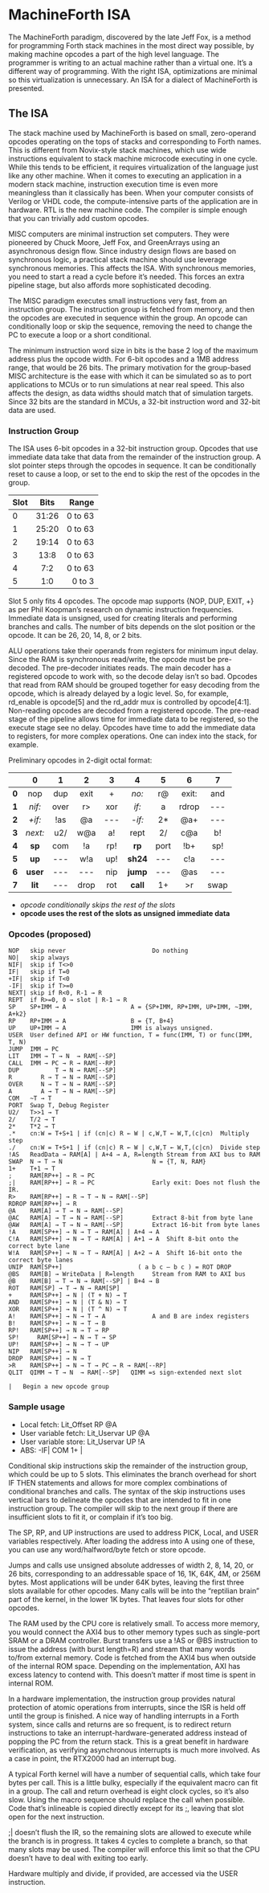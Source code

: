 # MachineForth ISA

The MachineForth paradigm, discovered by the late Jeff Fox, is a method for programming Forth stack machines in the most direct way possible, by making machine opcodes a part of the high level language. The programmer is writing to an actual machine rather than a virtual one. It’s a different way of programming. With the right ISA, optimizations are minimal so this virtualization is unnecessary. An ISA for a dialect of MachineForth is presented.

## The ISA
The stack machine used by MachineForth is based on small, zero-operand opcodes operating on the tops of stacks and corresponding to Forth names. This is different from Novix-style stack machines, which use wide instructions equivalent to stack machine microcode executing in one cycle. While this tends to be efficient, it requires virtualization of the language just like any other machine. When it comes to executing an application in a modern stack machine, instruction execution time is even more meaningless than it classically has been. When your computer consists of Verilog or VHDL code, the compute-intensive parts of the application are in hardware. RTL is the new machine code. The compiler is simple enough that you can trivially add custom opcodes.

MISC computers are minimal instruction set computers. They were pioneered by Chuck Moore, Jeff Fox, and GreenArrays using an asynchronous design flow. Since industry design flows are based on synchronous logic, a practical stack machine should use leverage synchronous memories. This affects the ISA. With synchronous memories, you need to start a read a cycle before it’s needed. This forces an extra pipeline stage, but also affords more sophisticated decoding.

The MISC paradigm executes small instructions very fast, from an instruction group. The instruction group is fetched from memory, and then the opcodes are executed in sequence within the group. An opcode can conditionally loop or skip the sequence, removing the need to change the PC to execute a loop or a short conditional.

The minimum instruction word size in bits is the base 2 log of the maximum address plus the opcode width. For 6-bit opcodes and a 1MB address range, that would be 26 bits. The primary motivation for the group-based MISC architecture is the ease with which it can be simulated so as to port applications to MCUs or to run simulations at near real speed. This also affects the design, as data widths should match that of simulation targets. Since 32 bits are the standard in MCUs, a 32-bit instruction word and 32-bit data are used.

### Instruction Group
The ISA uses 6-bit opcodes in a 32-bit instruction group. Opcodes that use immediate data take that data from the remainder of the instruction group. A slot pointer steps through the opcodes in sequence. It can be conditionally reset to cause a loop, or set to the end to skip the rest of the opcodes in the group.

| Slot | Bits  | Range   |
| ---- |:-----:| -------:|
| 0    | 31:26 | 0 to 63 |
| 1    | 25:20 | 0 to 63 |
| 2    | 19:14 | 0 to 63 |
| 3    | 13:8  | 0 to 63 |
| 4    | 7:2   | 0 to 63 |
| 5    | 1:0   | 0 to 3 |

Slot 5 only fits 4 opcodes. The opcode map supports {NOP, DUP, EXIT, +} as per Phil Koopman’s research on dynamic instruction frequencies. Immediate data is unsigned, used for creating literals and performing branches and calls. The number of bits depends on the slot position or the opcode. It can be 26, 20, 14, 8, or 2 bits. 

ALU operations take their operands from registers for minimum input delay. Since the RAM is synchronous read/write, the opcode must be pre-decoded. The pre-decoder initiates reads. The main decoder has a registered opcode to work with, so the decode delay isn’t so bad. Opcodes that read from RAM should be grouped together for easy decoding from the opcode, which is already delayed by a logic level. So, for example, rd_enable is opcode[5] and the rd_addr mux is controlled by opcode[4:1]. Non-reading opcodes are decoded from a registered opcode. The pre-read stage of the pipeline allows time for immediate data to be registered, so the execute stage see no delay. Opcodes have time to add the immediate data to registers, for more complex operations. One can index into the stack, for example.

Preliminary opcodes in 2-digit octal format:

|       | 0        | 1    | 2    | 3   | 4        | 5    | 6     | 7    |
|:-----:|:--------:|:----:|:----:|:---:|:--------:|:----:|:-----:|:----:|
| **0** | nop      | dup  | exit | +   | *no:*    | r@   | exit: | and  |
| **1** | *nif:*   | over | r>   | xor | *if:*    | a    | rdrop | ---  |
| **2** | *+if:*   | !as  | @a   | --- | *-if:*   | 2*   | @a+   | ---  |
| **3** | *next:*  | u2/  | w@a  | a!  | rept     | 2/   | c@a   | b!   |
| **4** | **sp**   | com  | !a   | rp! | **rp**   | port | !b+   | sp!  |
| **5** | **up**   | ---  | w!a  | up! | **sh24** | ---  | c!a   | ---  |
| **6** | **user** | ---  | ---  | nip | **jump** | ---  | @as   | ---  |
| **7** | **lit**  | ---  | drop | rot | **call** | 1+   | >r    | swap |

- *opcode conditionally skips the rest of the slots*
- **opcode uses the rest of the slots as unsigned immediate data**

### Opcodes (proposed)

```
NOP   skip never						Do nothing
NO|   skip always
NIF|  skip if T<>0
IF|   skip if T=0
+IF|  skip if T<0
-IF|  skip if T>=0
NEXT| skip if R<0, R-1 → R
REPT  if R>=0, 0 → slot | R-1 → R
SP    SP+IMM → A                  A = {SP+IMM, RP+IMM, UP+IMM, ~IMM, A+k2}
RP    RP+IMM → A                  B = {T, B+4}
UP    UP+IMM → A                  IMM is always unsigned.
USER  User defined API or HW function, T = func(IMM, T) or func(IMM, T, N)
JUMP  IMM → PC
LIT   IMM → T → N  → RAM[--SP]
CALL  IMM → PC → R → RAM[--RP]
DUP          T → N → RAM[--SP]
R        R → T → N → RAM[--SP]
OVER     N → T → N → RAM[--SP]
A        A → T → N → RAM[--SP]	
COM   ~T → T
PORT  Swap T, Debug Register
U2/   T>>1 → T
2/    T/2 → T
2*    T*2 → T
.*    cn:W = T+S+1 | if (cn|c) R ← W | c,W,T ← W,T,(c|cn)  Multiply step
./    cn:W = T+S+1 | if (cn|c) R ← W | c,W,T ← W,T,(c|cn)  Divide step
!AS   ReadData → RAM[A] | A+4 → A, R=length	Stream from AXI bus to RAM
SWAP  N → T → N                         N = {T, N, RAM}
1+    T+1 → T
;     RAM[RP++] → R → PC
;|    RAM[RP++] → R → PC                Early exit: Does not flush the IR.
R>    RAM[RP++] → R → T → N → RAM[--SP]
RDROP RAM[RP++] → R
@A    RAM[A] → T → N → RAM[--SP]
@AC   RAM[A] → T → N → RAM[--SP]        Extract 8-bit from byte lane
@AW   RAM[A] → T → N → RAM[--SP]        Extract 16-bit from byte lanes
!A    RAM[SP++] → N → T → RAM[A] | A+4 → A
C!A   RAM[SP++] → N → T → RAM[A] | A+1 → A  Shift 8-bit onto the correct byte lane
W!A   RAM[SP++] → N → T → RAM[A] | A+2 → A  Shift 16-bit onto the correct byte lanes
UNIP  RAM[SP++]						( a b c – b c ) = ROT DROP
@BS   RAM[B] → WriteData | R=length     Stream from RAM to AXI bus
@B    RAM[B] → T → N → RAM[--SP] | B+4 → B
ROT   RAM[SP] → T → N → RAM[SP]
+     RAM[SP++] → N | (T + N) → T
AND   RAM[SP++] → N | (T & N) → T
XOR   RAM[SP++] → N | (T ^ N) → T
A!    RAM[SP++] → N → T → A             A and B are index registers
B!    RAM[SP++] → N → T → B
RP!   RAM[SP++] → N → T → RP
SP!  	RAM[SP++] → N → T → SP
UP!   RAM[SP++] → N → T → UP
NIP   RAM[SP++] → N
DROP  RAM[SP++] → N → T
>R    RAM[SP++] → N → T → PC → R → RAM[--RP]
QLIT  QIMM → T → N  → RAM[--SP]   QIMM =s sign-extended next slot

|	Begin a new opcode group
```

### Sample usage
- Local fetch: Lit_Offset RP @A
- User variable fetch: Lit_Uservar UP @A
- User variable store:  Lit_Uservar UP !A
- ABS: -IF| COM 1+ |

Conditional skip instructions skip the remainder of the instruction group, which could be up to 5 slots. This eliminates the branch overhead for short IF THEN statements and allows for more complex combinations of conditional branches and calls. The syntax of the skip instructions uses vertical bars to delineate the opcodes that are intended to fit in one instruction group. The compiler will skip to the next group if there are insufficient slots to fit it, or complain if it’s too big.

The SP, RP, and UP instructions are used to address PICK, Local, and USER variables respectively. After loading the address into A using one of these, you can use any word/halfword/byte fetch or store opcode.

Jumps and calls use unsigned absolute addresses of width 2, 8, 14, 20, or 26 bits, corresponding to an addressable space of 16, 1K, 64K, 4M, or 256M bytes. Most applications will be under 64K bytes, leaving the first three slots available for other opcodes. Many calls will be into the “reptilian brain” part of the kernel, in the lower 1K bytes. That leaves four slots for other opcodes.

The RAM used by the CPU core is relatively small. To access more memory, you would connect the AXI4 bus to other memory types such as single-port SRAM or a DRAM controller. Burst transfers use a !AS or @BS instruction to issue the address (with burst length=R) and stream that many words to/from external memory. Code is fetched from the AXI4 bus when outside of the internal ROM space. Depending on the implementation, AXI has excess latency to contend with. This doesn’t matter if most time is spent in internal ROM.

In a hardware implementation, the instruction group provides natural protection of atomic operations from interrupts, since the ISR is held off until the group is finished. A nice way of handling interrupts in a Forth system, since calls and returns are so frequent, is to redirect return instructions to take an interrupt-hardware-generated address instead of popping the PC from the return stack. This is a great benefit in hardware verification, as verifying asynchronous interrupts is much more involved. As a case in point, the RTX2000 had an interrupt bug.

A typical Forth kernel will have a number of sequential calls, which take four bytes per call. This is a little bulky, especially if the equivalent macro can fit in a group. The call and return overhead is eight clock cycles, so it’s also slow. Using the macro sequence should replace the call when possible. Code that’s inlineable is copied directly except for its ;, leaving that slot open for the next instruction.

;| doesn’t flush the IR, so the remaining slots are allowed to execute while the branch is in progress. It takes 4 cycles to complete a branch, so that many slots may be used. The compiler will enforce this limit so that the CPU doesn’t have to deal with exiting too early.

Hardware multiply and divide, if provided, are accessed via the USER instruction.
